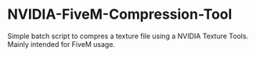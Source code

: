 # NVIDIA-FiveM-Compression-Tool
Simple batch script to compres a texture file using a NVIDIA Texture Tools. Mainly intended for FiveM usage.
